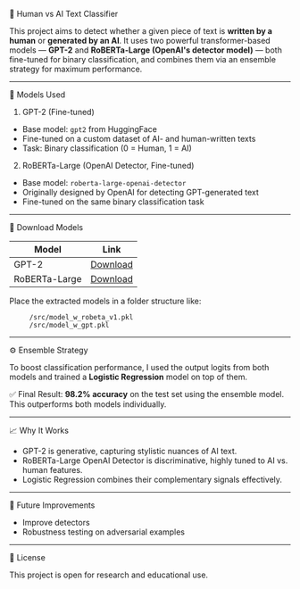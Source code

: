 🤖 Human vs AI Text Classifier

This project aims to detect whether a given piece of text is **written by a human** or **generated by an AI**. It uses two powerful transformer-based models — **GPT-2** and **RoBERTa-Large (OpenAI's detector model)** — both fine-tuned for binary classification, and combines them via an ensemble strategy for maximum performance.

---

🧠 Models Used

1. GPT-2 (Fine-tuned)
- Base model: `gpt2` from HuggingFace
- Fine-tuned on a custom dataset of AI- and human-written texts
- Task: Binary classification (0 = Human, 1 = AI)

2. RoBERTa-Large (OpenAI Detector, Fine-tuned)
- Base model: `roberta-large-openai-detector`
- Originally designed by OpenAI for detecting GPT-generated text
- Fine-tuned on the same binary classification task

---

🔗 Download Models

| Model        | Link                                                                 |
|--------------|----------------------------------------------------------------------|
| GPT-2        | [Download](https://drive.google.com/file/d/1QmyrrWVIoeDVDNKSsWfOObACKUdoND9k/view?usp=sharing)       |
| RoBERTa-Large| [Download](https://drive.google.com/file/d/1jbMHHQ7rbjyYGqKvpUMH6MR8E2kkNWB_/view?usp=drive_link)   |

Place the extracted models in a folder structure like:

         
         /src/model_w_robeta_v1.pkl
         /src/model_w_gpt.pkl


---

⚙️ Ensemble Strategy

To boost classification performance, I used the output logits from both models and trained a **Logistic Regression** model on top of them.

✅ Final Result:
**98.2% accuracy** on the test set using the ensemble model.  
This outperforms both models individually.

---

📈 Why It Works

- GPT-2 is generative, capturing stylistic nuances of AI text.
- RoBERTa-Large OpenAI Detector is discriminative, highly tuned to AI vs. human features.
- Logistic Regression combines their complementary signals effectively.

---

🧪 Future Improvements

- Improve detectors
- Robustness testing on adversarial examples

---

📝 License

This project is open for research and educational use.

